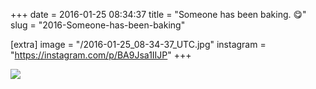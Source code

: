 +++
date = 2016-01-25 08:34:37
title = "Someone has been baking. 😋"
slug = "2016-Someone-has-been-baking"

[extra]
image = "/2016-01-25_08-34-37_UTC.jpg"
instagram = "https://instagram.com/p/BA9Jsa1IIJP"
+++

<img src="/2016-01-25_08-34-37_UTC.jpg" />
